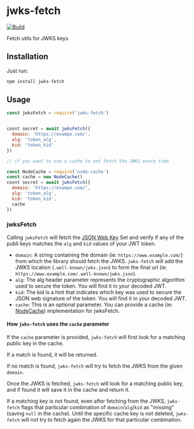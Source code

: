 # jwks-fetch

[![Build](https://github.com/nearform/jwks-fetch/workflows/CI/badge.svg)](https://github.com/nearform/jwks-fetch/actions?query=workflow%3ACI)

Fetch utils for JWKS keys

## Installation

Just run:

```bash
npm install jwks-fetch
```

## Usage

```javascript
const jwksFetch = require('jwks-fetch')


cosnt secret = await jwksFetch({
  domain: 'https://exampe.com/',
  alg: 'token_alg',
  kid: 'token_kid'
})

// if you want to use a cache to not fetch the JWKS every time

const NodeCache = require('node-cache')
const cache = new NodeCache()
cosnt secret = await jwksFetch({
  domain: 'https://exampe.com/',
  alg: 'token_alg',
  kid: 'token_kid',
  cache
})
```


### jwksFetch

Calling `jwksFetch` will fetch the [JSON Web Key](https://tools.ietf.org/html/rfc7517) Set and verify if any of the publi keys matches the `alg` and `kid` values of your JWT token.

- `domain`: A string containing the domain (ie: `https://www.example.com/`) from which the library should fetch the JWKS. `jwks-fetch` will add the JWKS location (`.well-known/jwks.json`) to form the final url (ie: `https://www.example.com/.well-known/jwks.json`).
- `alg`: The alg header parameter represents the cryptographic algorithm used to secure the token. You will find it in your decoded JWT.
- `kid`: The kid is a hint that indicates which key was used to secure the JSON web signature of the token. You will find it in your decoded JWT.
- `cache`: This is an optional parameter. You can provide a cache (ie: [NodeCache](https://github.com/node-cache/node-cache)) implementation for jwksFetch.

#### How `jwks-fetch` uses the `cache` parameter

If the `cache` parameter is provided, `jwks-fetch` will first look for a matching public key in the cache.

If a match is found, it will be returned.

If no match is found, `jwks-fetch` will try to fetch the JWKS from the given `domain`.

Once the JWKS is fetched, `jwks-fetch` will look for a matching public key, and if found it will save it in the cache and return it.

If a matching key is not found, even after fetching from the JWKS, `jwks-fetch` flags that particular combination of `domain`/`alg`/`kid` as "missing" (saving `null` in the cache). Until the specific cache key is not deleted, `jwks-fetch` will not try to fetch again the JWKS for that particular combination.
